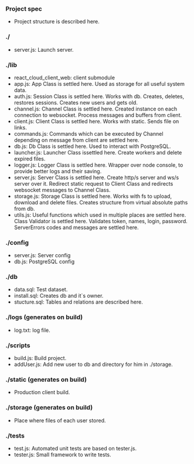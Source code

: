 ### Project spec

- Project structure is described here.

### ./

- server.js: Launch server.

### ./lib

- react_cloud_client_web: client submodule
- app.js: App Class is settled here. Used as storage for all useful system data.
- auth.js: Session Class is settled here. Works with db. Creates, deletes, restores sessions. Creates new users and gets old.
- channel.js: Channel Class is settled here. Created instance on each connection to websocket. Process messages and buffers from client.
- client.js: Client Class is settled here. Works with static. Sends file on links.
- commands.js: Commands which can be executed by Channel depending on message from client are settled here.
- db.js: Db Class is settled here. Used to interact with PostgreSQL.
- launcher.js: Launcher Class issettled here. Create workers and delete expired files.
- logger.js: Logger Class is settled here. Wrapper over node console, to provide better logs and their saving.
- server.js: Server Class is settled here. Create http/s server and ws/s server over it. Redirect static request to Client Class and redirects websocket messages to Channel Class.
- storage.js: Storage Class is settled here. Works with fs to upload, download and delete files. Creates structure from virtual absolute paths from db.
- utils.js: Useful functions which used in multiple places are settled here. Class Validator is settled here. Validates token, names, login, password. ServerErrors codes and messages are settled here.

### ./config

- server.js: Server config
- db.js: PostgreSQL config

### ./db

- data.sql: Test dataset.
- install.sql: Creates db and it`s owner.
- stucture.sql: Tables and relations are described here.

### ./logs (generates on build)

- log.txt: log file.

### ./scripts

- build.js: Build project.
- addUser.js: Add new user to db and directory for him in ./storage.

### ./static (generates on build)

- Production client build.

### ./storage (generates on build)

- Place where files of each user stored.

### ./tests

- test.js: Automated unit tests are based on tester.js.
- tester.js: Small framework to write tests.
